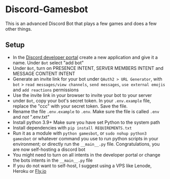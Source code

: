 # Discord-Gamesbot

This is an advanced Discord Bot that plays a few games and does a few other things.

## Setup

- In the [Discord developer portal](https://discord.com/developers/applications) create a new application and give it a name. Under `Bot` select "add bot"
- Under `Bot`, turn on PRESENCE INTENT, SERVER MEMBERS INTENT and MESSAGE CONTENT INTENT
- Generate an invite link for your bot under `QAuth2 > URL Generator`, with `bot` > `read messages/view channels`, `send messages`, `use external emojis` and `add reactions` permissions
- Use the invite link in your browser to invite your bot to your server
- under `Bot`, copy your bot's secret token. In your `.env.example` file, replace the "ccc" with your secret token. Save the file.
- Rename the file `.env.example` to `.env`. Make sure the file is called `.env` and _not_ ".env.txt"
- Install python 3.9+ Make sure you have set Python to the system path
- Install dependencies with `pip install REQUIREMENTS.txt`
- Run it as a module with `python gamesbot`, or `sudo nohup python3 gamesbot` or whatever command you use to run python scripts in your environment; or directly run the `__main__.py` file. Congratulations, you are now self-hosting a discord bot
- You might need to turn on all intents in the developer portal or change the bots intents in the `__main__.py` file
- If you do not want to self-host, I suggest using a VPS like Lenode, Heroku or [Fly.io](https://fly.io/docs/getting-started/)
